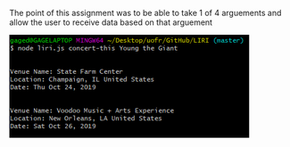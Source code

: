 The point of this assignment was to be able to take 1 of 4 arguements and allow the user to receive data based on that arguement

![Picture showing thing](https://github.com/GageDorl/LIRI/blob/master/assets/concert-this.PNG?raw=true)
